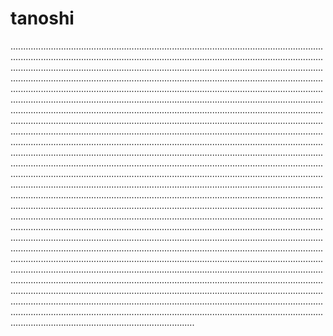 # tanoshi

.................................................................................................................................................................................................................................................................................................................................................................................................................................................................................................................................................................................................................................................................................................................................................................................................................................................................................................................................................................................................................................................................................................................................................................................................................................................................................................................................................................................................................................................................................................................................................................................................................................................................................................................................................................................................................................................................................................................................................................................................................................................................................................................................................................................................................................................................................................................................................................................................................................................................................................................................................................................................................................................................................................................................................................................................................................................................................................................................................................................................................................................................................................................................................................................................................................................................................................................................................................................................................................